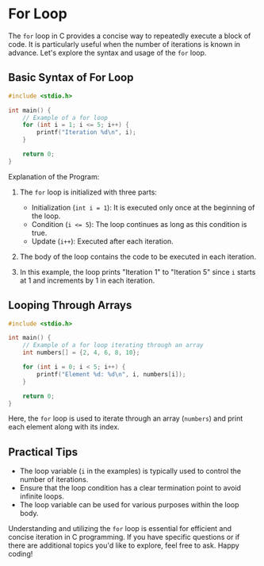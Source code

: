 # For Loop

The `for` loop in C provides a concise way to repeatedly execute a block of code. It is particularly useful when the
number of iterations is known in advance. Let's explore the syntax and usage of the `for` loop.

## Basic Syntax of For Loop

```c
#include <stdio.h>

int main() {
    // Example of a for loop
    for (int i = 1; i <= 5; i++) {
        printf("Iteration %d\n", i);
    }

    return 0;
}
```

Explanation of the Program:

1. The `for` loop is initialized with three parts:
    - Initialization (`int i = 1`): It is executed only once at the beginning of the loop.
    - Condition (`i <= 5`): The loop continues as long as this condition is true.
    - Update (`i++`): Executed after each iteration.

2. The body of the loop contains the code to be executed in each iteration.

3. In this example, the loop prints "Iteration 1" to "Iteration 5" since `i` starts at 1 and increments by 1 in each
   iteration.

## Looping Through Arrays

```c
#include <stdio.h>

int main() {
    // Example of a for loop iterating through an array
    int numbers[] = {2, 4, 6, 8, 10};

    for (int i = 0; i < 5; i++) {
        printf("Element %d: %d\n", i, numbers[i]);
    }

    return 0;
}
```

Here, the `for` loop is used to iterate through an array (`numbers`) and print each element along with its index.

## Practical Tips

- The loop variable (`i` in the examples) is typically used to control the number of iterations.
- Ensure that the loop condition has a clear termination point to avoid infinite loops.
- The loop variable can be used for various purposes within the loop body.

Understanding and utilizing the `for` loop is essential for efficient and concise iteration in C programming. If you
have specific questions or if there are additional topics you'd like to explore, feel free to ask. Happy coding!